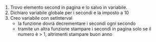 1. Trovo elemento second in pagina e lo salvo in variabile.
2. Dichiaro variabile globale per i secondi e la imposto a 10
3. Creo variabile con setInterval
    - la funzione dovrà decrementare i secondi ogni secondo
    - tramite un altra funzione stampare i secondi in pagina solo se il numero è > 1, altrimenti stampare buon anno
